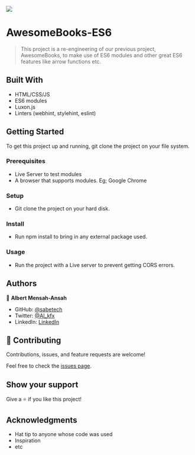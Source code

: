 ![](https://img.shields.io/badge/Microverse-blueviolet)

# AwesomeBooks-ES6

> This project is a re-engineering of our previous project, AwesomeBooks, to make use of ES6 modules and other great ES6 features like arrow functions etc.

## Built With

- HTML/CSS/JS
- ES6 modules
- Luxon.js
- Linters (webhint, stylehint, eslint)

## Getting Started

To get this project up and running, git clone the project on your file system.

### Prerequisites

- Live Server to test modules
- A browser that supports modules. Eg; Google Chrome

### Setup

- Git clone the project on your hard disk.

### Install

- Run npm install to bring in any external package used.

### Usage

- Run the project with a Live server to prevent getting CORS errors.

## Authors

👤 **Albert Mensah-Ansah**

- GitHub: [@sabetech](https://github.com/sabetech)
- Twitter: [@Al_kfx](https://twitter.com/Al_kfx)
- LinkedIn: [LinkedIn](https://linkedin.com/in/Albertkma)

## 🤝 Contributing

Contributions, issues, and feature requests are welcome!

Feel free to check the [issues page](../../issues/).

## Show your support

Give a ⭐️ if you like this project!

## Acknowledgments

- Hat tip to anyone whose code was used
- Inspiration
- etc
